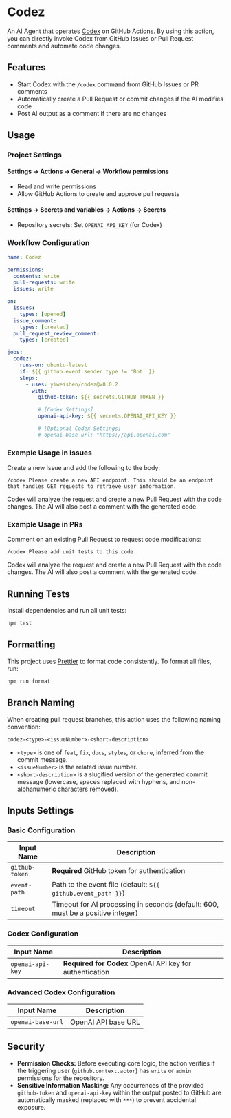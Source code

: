 # Codez

An AI Agent that operates [Codex](https://github.com/openai/codex) on GitHub Actions. By using this action, you can directly invoke Codex from GitHub Issues or Pull Request comments and automate code changes.

## Features

- Start Codex with the `/codex` command from GitHub Issues or PR comments
- Automatically create a Pull Request or commit changes if the AI modifies code
- Post AI output as a comment if there are no changes

## Usage

### Project Settings

#### Settings -> Actions -> General -> Workflow permissions

- Read and write permissions
- Allow GitHub Actions to create and approve pull requests

#### Settings -> Secrets and variables -> Actions -> Secrets

- Repository secrets: Set `OPENAI_API_KEY` (for Codex)

### Workflow Configuration

```yaml
name: Codez

permissions:
  contents: write
  pull-requests: write
  issues: write

on:
  issues:
    types: [opened]
  issue_comment:
    types: [created]
  pull_request_review_comment:
    types: [created]

jobs:
  codez:
    runs-on: ubuntu-latest
    if: ${{ github.event.sender.type != 'Bot' }}
    steps:
      - uses: yiweishen/codez@v0.0.2
        with:
          github-token: ${{ secrets.GITHUB_TOKEN }}

          # [Codex Settings]
          openai-api-key: ${{ secrets.OPENAI_API_KEY }}

          # [Optional Codex Settings]
          # openai-base-url: "https://api.openai.com"
```

### Example Usage in Issues

Create a new Issue and add the following to the body:

```
/codex Please create a new API endpoint. This should be an endpoint that handles GET requests to retrieve user information.
```

Codex will analyze the request and create a new Pull Request with the code changes. The AI will also post a comment with the generated code.

### Example Usage in PRs

Comment on an existing Pull Request to request code modifications:

```
/codex Please add unit tests to this code.
```

Codex will analyze the request and create a new Pull Request with the code changes. The AI will also post a comment with the generated code.

## Running Tests

Install dependencies and run all unit tests:

```bash
npm test
```

## Formatting

This project uses [Prettier](https://prettier.io/) to format code consistently. To format all files, run:

```bash
npm run format
```

## Branch Naming

When creating pull request branches, this action uses the following naming convention:

```text
codez-<type>-<issueNumber>-<short-description>
```

- `<type>` is one of `feat`, `fix`, `docs`, `styles`, or `chore`, inferred from the commit message.
- `<issueNumber>` is the related issue number.
- `<short-description>` is a slugified version of the generated commit message (lowercase, spaces replaced with hyphens, and non-alphanumeric characters removed).

## Inputs Settings

### Basic Configuration

| Input Name     | Description                                                  |
| -------------- | ------------------------------------------------------------ |
| `github-token` | **Required** GitHub token for authentication                 |
| `event-path`   | Path to the event file (default: `${{ github.event_path }}`) |
| `timeout`      | Timeout for AI processing in seconds (default: 600, must be a positive integer) |

### Codex Configuration

| Input Name       | Description                                              |
| ---------------- | -------------------------------------------------------- |
| `openai-api-key` | **Required for Codex** OpenAI API key for authentication |

### Advanced Codex Configuration

| Input Name        | Description         |
| ----------------- | ------------------- |
| `openai-base-url` | OpenAI API base URL |

## Security

- **Permission Checks:** Before executing core logic, the action verifies if the triggering user (`github.context.actor`) has `write` or `admin` permissions for the repository.
- **Sensitive Information Masking:** Any occurrences of the provided `github-token` and `openai-api-key` within the output posted to GitHub are automatically masked (replaced with `***`) to prevent accidental exposure.
